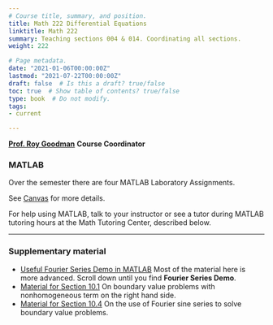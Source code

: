 ```yaml
---
# Course title, summary, and position.
title: Math 222 Differential Equations
linktitle: Math 222 
summary: Teaching sections 004 & 014. Coordinating all sections.
weight: 222

# Page metadata.
date: "2021-01-06T00:00:00Z"
lastmod: "2021-07-22T00:00:00Z"
draft: false  # Is this a draft? true/false
toc: true  # Show table of contents? true/false
type: book  # Do not modify.
tags: 
- current

---
```


[__Prof. Roy Goodman__](mailto:goodman@njit.edu) __Course Coordinator__

### MATLAB

Over the semester there are four MATLAB Laboratory Assignments. 

See [Canvas](https://njit.instructure.com/courses/20209/modules/items/555814) for more details.

For help using MATLAB, talk to your instructor or see a tutor during MATLAB tutoring hours at the Math Tutoring Center, described below.

---

### Supplementary material

* [Useful Fourier Series Demo in MATLAB](https://dspfirst.gatech.edu/matlab/) Most of the material here is more advanced. Scroll down until you find __Fourier Series Demo__.
* [Material for Section 10.1](supplements/supplement10p1) On boundary value problems with nonhomogeneous term on the right hand side.
* [Material for Section 10.4](supplements/supplement10p4) On the use of Fourier sine series to solve boundary value problems.
